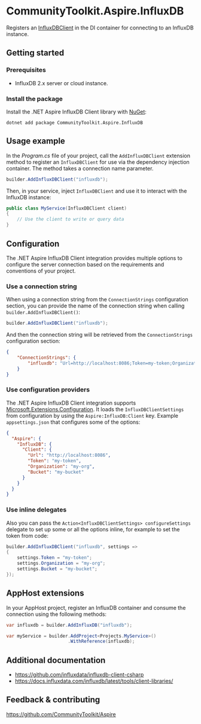 # CommunityToolkit.Aspire.InfluxDB

Registers an [InfluxDBClient](https://github.com/influxdata/influxdb-client-csharp) in the DI container for connecting to an InfluxDB instance.

## Getting started

### Prerequisites

- InfluxDB 2.x server or cloud instance.

### Install the package

Install the .NET Aspire InfluxDB Client library with [NuGet](https://www.nuget.org):

```dotnetcli
dotnet add package CommunityToolkit.Aspire.InfluxDB
```

## Usage example

In the _Program.cs_ file of your project, call the `AddInfluxDBClient` extension method to register an `InfluxDBClient` for use via the dependency injection container. The method takes a connection name parameter.

```csharp
builder.AddInfluxDBClient("influxdb");
```

Then, in your service, inject `InfluxDBClient` and use it to interact with the InfluxDB instance:

```csharp
public class MyService(InfluxDBClient client)
{
    // Use the client to write or query data
}
```

## Configuration

The .NET Aspire InfluxDB Client integration provides multiple options to configure the server connection based on the requirements and conventions of your project.

### Use a connection string

When using a connection string from the `ConnectionStrings` configuration section, you can provide the name of the connection string when calling `builder.AddInfluxDBClient()`:

```csharp
builder.AddInfluxDBClient("influxdb");
```

And then the connection string will be retrieved from the `ConnectionStrings` configuration section:

```json
{
    "ConnectionStrings": {
        "influxdb": "Url=http://localhost:8086;Token=my-token;Organization=my-org;Bucket=my-bucket"
    }
}
```

### Use configuration providers

The .NET Aspire InfluxDB Client integration supports [Microsoft.Extensions.Configuration](https://learn.microsoft.com/dotnet/api/microsoft.extensions.configuration). It loads the `InfluxDBClientSettings` from configuration by using the `Aspire:InfluxDB:Client` key. Example `appsettings.json` that configures some of the options:

```json
{
  "Aspire": {
    "InfluxDB": {
      "Client": {
        "Url": "http://localhost:8086",
        "Token": "my-token",
        "Organization": "my-org",
        "Bucket": "my-bucket"
      }
    }
  }
}
```

### Use inline delegates

Also you can pass the `Action<InfluxDBClientSettings> configureSettings` delegate to set up some or all the options inline, for example to set the token from code:

```csharp
builder.AddInfluxDBClient("influxdb", settings => 
{
    settings.Token = "my-token";
    settings.Organization = "my-org";
    settings.Bucket = "my-bucket";
});
```

## AppHost extensions

In your AppHost project, register an InfluxDB container and consume the connection using the following methods:

```csharp
var influxdb = builder.AddInfluxDB("influxdb");

var myService = builder.AddProject<Projects.MyService>()
                       .WithReference(influxdb);
```

## Additional documentation

- https://github.com/influxdata/influxdb-client-csharp
- https://docs.influxdata.com/influxdb/latest/tools/client-libraries/

## Feedback & contributing

https://github.com/CommunityToolkit/Aspire
